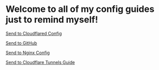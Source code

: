 # Welcome to all of my config guides just to remind myself!

[Send to Cloudflared Config](cloudflare.example.config.yml)

[Send to GitHub](github.md)

[Send to Nginx Config](nginx.config.conf)

[Send to Cloudflare Tunnels Guide](cloudflared.tunnel.guide.md)
